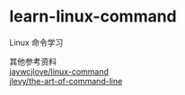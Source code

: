 # learn-linux-command
Linux 命令学习

其他参考资料  
[jaywcjlove/linux-command](https://github.com/jaywcjlove/linux-command/blob/master/README.md)  
[jlevy/the-art-of-command-line](https://github.com/jlevy/the-art-of-command-line)  
